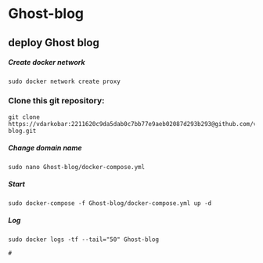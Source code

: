# Ghost-blog
## deploy Ghost blog

##### Create docker network
```
sudo docker network create proxy
```

### Clone this git repository:
```
git clone https://vdarkobar:2211620c9da5dab0c7bb77e9aeb02087d293b293@github.com/vdarkobar/Ghost-blog.git
```

##### Change domain name
```
sudo nano Ghost-blog/docker-compose.yml
```
##### Start
```
sudo docker-compose -f Ghost-blog/docker-compose.yml up -d
```
##### Log
```
sudo docker logs -tf --tail="50" Ghost-blog
```
```
# 


```
